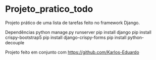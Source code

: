# Projeto_pratico_todo
Projeto prático de uma lista de tarefas feito no framework Django.

Dependências
  python manage.py runserver
  pip install django
  pip install crispy-bootstrap5
  pip install django-crispy-forms
  pip install python-decouple

Projeto feito em conjunto com https://github.com/Karlos-Eduardo
